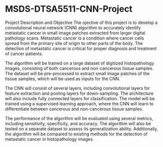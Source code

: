 # MSDS-DTSA5511-CNN-Project

Project Description and Objective
The ojective of this project is to develop a convolutional neural network (CNN) algorithm to accurately identify metastatic cancer in small image patches extracted from larger digital pathology scans. Metastatic cancer is a condition where cancer cells spread from the primary site of origin to other parts of the body. The detection of metastatic cancer is critical for proper diagnosis and treatment of cancer patients.

The algorithm will be trained on a large dataset of digitized histopathology images, consisting of both cancerous and non-cancerous tissue samples. The dataset will be pre-processed to extract small image patches of the tissue samples, which will be used as inputs for the CNN.

The CNN will consist of several layers, including convolutional layers for feature extraction and pooling layers for down-sampling. The architecture will also include fully connected layers for classification. The model will be trained using a supervised learning approach, where the CNN will learn to differentiate between cancerous and non-cancerous tissue samples.

The performance of the algorithm will be evaluated using several metrics, including sensitivity, specificity, and accuracy. The algorithm will also be tested on a separate dataset to assess its generalization ability. Additionally, the algorithm will be compared to existing methods for the detection of metastatic cancer in histopathology images.
